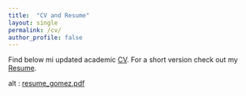 ```yaml
---
title:  "CV and Resume"
layout: single
permalink: /cv/
author_profile: false
---
```


Find below mi updated academic [CV](/assets/cv/cv_gomez.pdf). For a short version check out my [Resume](/assets/cv/resume_gomez.pdf).

<main class="Main Main--page" >
<div class="sqs-layout sqs-grid-12 columns-12" data-type="page"><div class="row sqs-row"><div class="col sqs-col-12 span-12"><div class="sqs-block code-block sqs-block-code" data-block-type="23"><div class="sqs-block-content"> <object data="/assets/cv/resume_gomez.pdf" type="application/pdf" width="1200" height="1200">
alt : <a href="/assets/cv/cv_gomez.pdf">resume_gomez.pdf</a>
</object></div></div></div></div></div>
</main>



